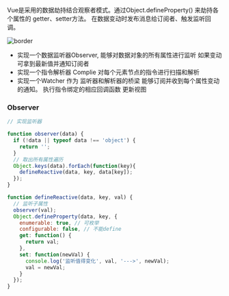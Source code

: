 
Vue是采用的数据劫持结合观察者模式。通过Object.defineProperty() 来劫持各个属性的 getter、setter方法。 在数据变动时发布消息给订阅者、触发监听回调。

![border](https://segmentfault.com/img/bVBQYu/view)



* 实现一个数据监听器Observer, 能够对数据对象的所有属性进行监听 如果变动可拿到最新值并通知订阅者
* 实现一个指令解析器 Complie 对每个元素节点的指令进行扫描和解析 
* 实现一个Watcher  作为 监听器和解析器的桥梁 能够订阅并收到每个属性变动的通知。 执行指令绑定的相应回调函数 更新视图



### Observer

```javascript
// 实现监听器

function observer(data) {
  if (!data || typeof data !== 'object') {
    return '';
  }
  // 取出所有属性遍历
  Object.keys(data).forEach(function(key){
    defineReactive(data, key, data[key]);
  });
}

function defineReactive(data, key, val) {
  // 监听子属性
  observer(val);
  Object.defineProperty(data, key, {
    enumerable: true, // 可枚举
    configurable: false, // 不能define
    get: function() {
      return val;
    },
    set: function(newVal) {
      console.log('监听值得变化', val, '--->', newVal);
      val = newVal;
    }
  });
}
```


